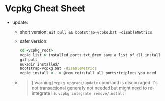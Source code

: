 # Vcpkg Cheat Sheet

* update:
  * short version: `git pull && bootstrap-vcpkg.bat -disableMetrics`
  * safer version:
    ````bat
    cd <vcpkg_root>
    vcpkg list > installed_ports.txt @rem save a list of all installed ports somewhere 
    git pull
    nukedir installed/
    bootstrap-vcpkg.bat -disableMetrics
    vcpkg install <...> @rem reinstall all ports:triplets you need
    ````
  
  * 
     > 
     > \[!warning\] `vcpkg upgrade/update` command is discouraged
     > it's not transactional
     > generally not needed but might need to re-integrate i.e. `vcpkg integrate remove/install`
